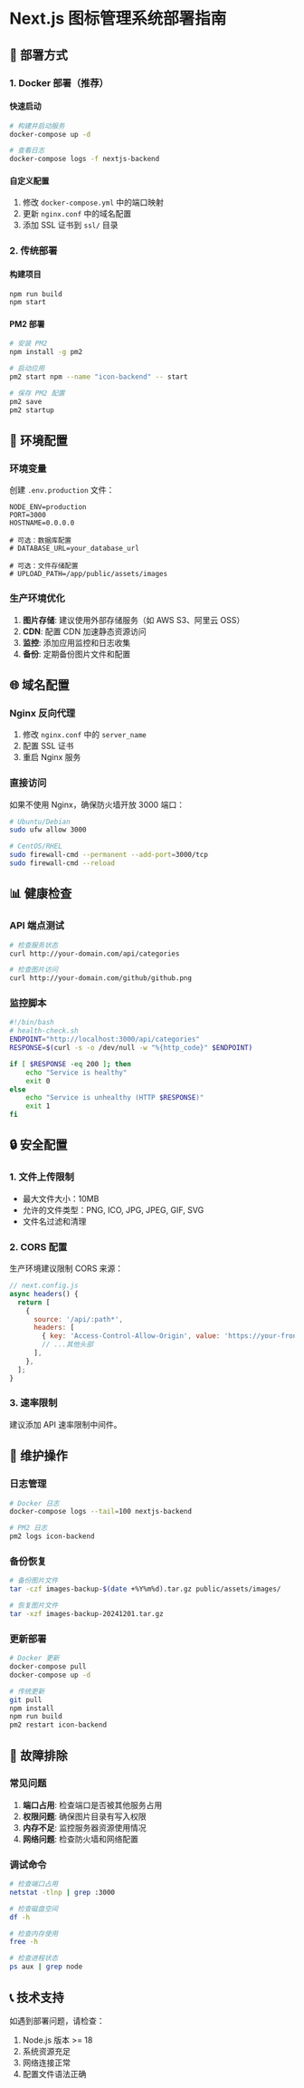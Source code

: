 # Next.js 图标管理系统部署指南

## 🚀 部署方式

### 1. Docker 部署（推荐）

#### 快速启动
```bash
# 构建并启动服务
docker-compose up -d

# 查看日志
docker-compose logs -f nextjs-backend
```

#### 自定义配置
1. 修改 `docker-compose.yml` 中的端口映射
2. 更新 `nginx.conf` 中的域名配置
3. 添加 SSL 证书到 `ssl/` 目录

### 2. 传统部署

#### 构建项目
```bash
npm run build
npm start
```

#### PM2 部署
```bash
# 安装 PM2
npm install -g pm2

# 启动应用
pm2 start npm --name "icon-backend" -- start

# 保存 PM2 配置
pm2 save
pm2 startup
```

## 🔧 环境配置

### 环境变量
创建 `.env.production` 文件：
```env
NODE_ENV=production
PORT=3000
HOSTNAME=0.0.0.0

# 可选：数据库配置
# DATABASE_URL=your_database_url

# 可选：文件存储配置
# UPLOAD_PATH=/app/public/assets/images
```

### 生产环境优化
1. **图片存储**: 建议使用外部存储服务（如 AWS S3、阿里云 OSS）
2. **CDN**: 配置 CDN 加速静态资源访问
3. **监控**: 添加应用监控和日志收集
4. **备份**: 定期备份图片文件和配置

## 🌐 域名配置

### Nginx 反向代理
1. 修改 `nginx.conf` 中的 `server_name`
2. 配置 SSL 证书
3. 重启 Nginx 服务

### 直接访问
如果不使用 Nginx，确保防火墙开放 3000 端口：
```bash
# Ubuntu/Debian
sudo ufw allow 3000

# CentOS/RHEL
sudo firewall-cmd --permanent --add-port=3000/tcp
sudo firewall-cmd --reload
```

## 📊 健康检查

### API 端点测试
```bash
# 检查服务状态
curl http://your-domain.com/api/categories

# 检查图片访问
curl http://your-domain.com/github/github.png
```

### 监控脚本
```bash
#!/bin/bash
# health-check.sh
ENDPOINT="http://localhost:3000/api/categories"
RESPONSE=$(curl -s -o /dev/null -w "%{http_code}" $ENDPOINT)

if [ $RESPONSE -eq 200 ]; then
    echo "Service is healthy"
    exit 0
else
    echo "Service is unhealthy (HTTP $RESPONSE)"
    exit 1
fi
```

## 🔒 安全配置

### 1. 文件上传限制
- 最大文件大小：10MB
- 允许的文件类型：PNG, ICO, JPG, JPEG, GIF, SVG
- 文件名过滤和清理

### 2. CORS 配置
生产环境建议限制 CORS 来源：
```javascript
// next.config.js
async headers() {
  return [
    {
      source: '/api/:path*',
      headers: [
        { key: 'Access-Control-Allow-Origin', value: 'https://your-frontend-domain.com' },
        // ...其他头部
      ],
    },
  ];
}
```

### 3. 速率限制
建议添加 API 速率限制中间件。

## 📝 维护操作

### 日志管理
```bash
# Docker 日志
docker-compose logs --tail=100 nextjs-backend

# PM2 日志
pm2 logs icon-backend
```

### 备份恢复
```bash
# 备份图片文件
tar -czf images-backup-$(date +%Y%m%d).tar.gz public/assets/images/

# 恢复图片文件
tar -xzf images-backup-20241201.tar.gz
```

### 更新部署
```bash
# Docker 更新
docker-compose pull
docker-compose up -d

# 传统更新
git pull
npm install
npm run build
pm2 restart icon-backend
```

## 🚨 故障排除

### 常见问题
1. **端口占用**: 检查端口是否被其他服务占用
2. **权限问题**: 确保图片目录有写入权限
3. **内存不足**: 监控服务器资源使用情况
4. **网络问题**: 检查防火墙和网络配置

### 调试命令
```bash
# 检查端口占用
netstat -tlnp | grep :3000

# 检查磁盘空间
df -h

# 检查内存使用
free -h

# 检查进程状态
ps aux | grep node
```

## 📞 技术支持

如遇到部署问题，请检查：
1. Node.js 版本 >= 18
2. 系统资源充足
3. 网络连接正常
4. 配置文件语法正确